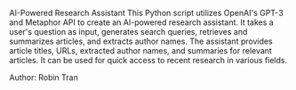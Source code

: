 AI-Powered Research Assistant
This Python script utilizes OpenAI's GPT-3 and Metaphor API to create an AI-powered research assistant.
It takes a user's question as input, generates search queries, retrieves and summarizes articles, and extracts author names.
The assistant provides article titles, URLs, extracted author names, and summaries for relevant articles.
It can be used for quick access to recent research in various fields.

Author: Robin Tran
     

